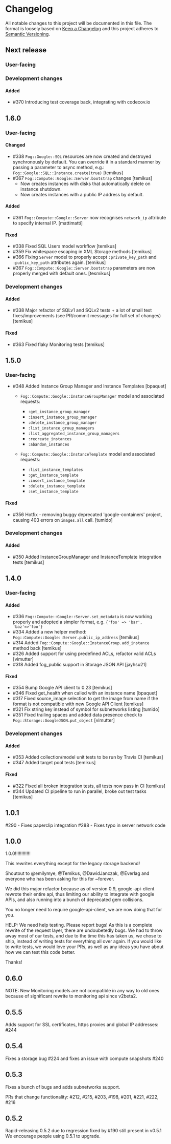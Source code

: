 # Changelog
All notable changes to this project will be documented in this file.
The format is loosely based on [Keep a Changelog](http://keepachangelog.com/en/1.0.0/) and this project adheres to [Semantic Versioning](http://semver.org/spec/v2.0.0.html).

## Next release

### User-facing

### Development changes

#### Added

- \#370 Introducing test coverage back, integrating with codecov.io

## 1.6.0

### User-facing

#### Changed

- \#338 `Fog::Google::SQL` resources are now created and destroyed synchronously by default. 
You can override it in a standard manner by passing a parameter to async method, e.g.:
 `Fog::Google::SQL::Instance.create(true)` [temikus]
- \#367 `Fog::Compute::Google::Server.bootstrap` changes [temikus]
  - Now creates instances with disks that automatically delete on instance shutdown.
  - Now creates instances with a public IP address by default.

#### Added

- \#361 `Fog::Compute::Google::Server` now recognises `network_ip` attribute to specify internal IP. [mattimatti]

#### Fixed

- \#338 Fixed SQL Users model workflow [temikus]
- \#359 Fix whitespace escaping in XML Storage methods [temikus]
- \#366 Fixing `Server` model to properly accept `:private_key_path` and `:public_key_path` attributes again. [temikus]
- \#367 `Fog::Compute::Google::Server.bootstrap` parameters are now properly merged with default ones. [tesmikus]

### Development changes

#### Added

- \#338 Major refactor of SQLv1 and SQLv2 tests + a lot of small test fixes/improvements
   (see PR/commit messages for full set of changes) [temikus]

#### Fixed

- \#363 Fixed flaky Monitoring tests [temikus]

## 1.5.0

### User-facing

- \#348 Added Instance Group Manager and Instance Templates [bpaquet]

  - `Fog::Compute::Google::InstanceGroupManager` model and associated requests:
    - `:get_instance_group_manager`
    - `:insert_instance_group_manager`
    - `:delete_instance_group_manager`
    - `:list_instance_group_managers`
    - `:list_aggregated_instance_group_managers`
    - `:recreate_instances`
    - `:abandon_instances`

  - `Fog::Compute::Google::InstanceTemplate` model and associated requests:
    - `:list_instance_templates`
    - `:get_instance_template`
    - `:insert_instance_template`
    - `:delete_instance_template`
    - `:set_instance_template`

#### Fixed

- \#356 Hotfix - removing buggy deprecated 'google-containers' project, causing 403 errors
  on `images.all` call. [tumido]

### Development changes

#### Added

- \#350 Added InstanceGroupManager and InstanceTemplate integration tests [temikus]

## 1.4.0

### User-facing

#### Added

- \#336 `Fog::Compute::Google::Server.set_metadata` is now working properly and adopted a simpler format, e.g. `{'foo' => 'bar', 'baz'=>'foo'}`
- \#334 Added a new helper method: `Fog::Compute::Google::Server.public_ip_address` [temikus] 
- \#314 Added `Fog::Compute::Google::InstanceGroup.add_instance` method back [temikus] 
- \#326 Added support for using predefined ACLs, refactor valid ACLs [vimutter]
- \#318 Added fog_public support in Storage JSON API [jayhsu21]

#### Fixed

- \#354 Bump Google API client to 0.23 [temikus] 
- \#346 Fixed get_health when called with an instance name [bpaquet] 
- \#317 Fixed source_image selection to get the image from name if the format is not compatible with new Google API Client [temikus] 
- \#321 Fix string key instead of symbol for subnetworks listing [tumido] 
- \#351 Fixed trailing spaces and added data presence check to `Fog::Storage::GoogleJSON.put_object` [vimutter] 

### Development changes

#### Added

- \#353 Added collection/model unit tests to be run by Travis CI [temikus] 
- \#347 Added target pool tests [temikus] 

#### Fixed

- \#322 Fixed all broken integration tests, all tests now pass in CI [temikus]
- \#344 Updated CI pipeline to run in parallel, broke out test tasks [temikus] 

## 1.0.1

\#290 - Fixes paperclip integration
\#288 - Fixes typo in server network code

## 1.0.0

1.0.0!!!!!!!!!!!!

This rewrites everything except for the legacy storage backend!

Shoutout to @emilymye, @Temikus, @DawidJanczak, @Everlag and everyone who has been asking for this for ~forever.

We did this major refactor because as of version 0.9, google-api-client rewrote their entire api, thus limiting our ability to integrate with google APIs, and also running into a bunch of deprecated gem collisions.

You no longer need to require google-api-client, we are now doing that for you.

HELP: We need help testing. Please report bugs! As this is a complete rewrite of the request layer, there are undoubetedly bugs. We had to throw away most of our tests, and due to the time this has taken us, we chose to ship, instead of writing tests for everything all over again. If you would like to write tests, we would love your PRs, as well as any ideas you have about how we can test this code better.

Thanks!

## 0.6.0

NOTE: New Monitoring models are not compatible in any way to old ones because of significant rewrite to monitoring api since v2beta2.

## 0.5.5

Adds support for SSL certificates, https proxies and global IP addresses: #244

## 0.5.4

Fixes a storage bug #224 and fixes an issue with compute snapshots #240

## 0.5.3

Fixes a bunch of bugs and adds subnetworks support.

PRs that change functionality: #212, #215, #203, #198, #201, #221, #222, #216

## 0.5.2

Rapid-releasing 0.5.2 due to regression fixed by #190 still present in v0.5.1
We encourage people using 0.5.1 to upgrade.
